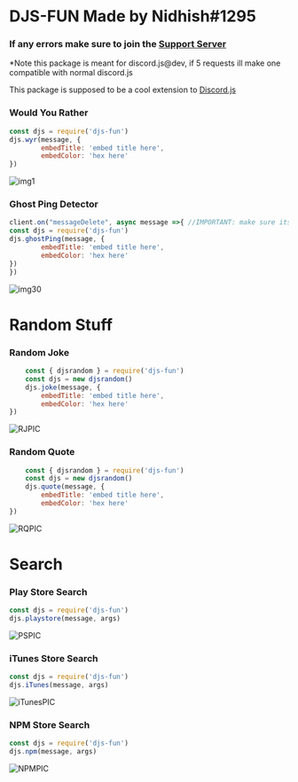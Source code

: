 # DJS-FUN Made by Nidhish#1295

### If any errors make sure to join the [Support Server](https://https://discord.gg/FF7brJcrEk)
*Note this package is meant for discord.js@dev, if 5 requests ill make one compatible with normal discord.js

This package is supposed to be a cool extension to [Discord.js](discord.js.org)

### Would You Rather

```js
const djs = require('djs-fun')
djs.wyr(message, {
        embedTitle: 'embed title here',
        embedColor: 'hex here'
})
```
![img1](https://i.imgur.com/jAWKHxk.png)

### Ghost Ping Detector

```js
client.on("messageDelete", async message =>{ //IMPORTANT: make sure its a messageDelete event!
const djs = require('djs-fun')
djs.ghostPing(message, {
        embedTitle: 'embed title here',
        embedColor: 'hex here'
})
})
```
![img30](https://cdn.discordapp.com/attachments/851508427531878451/861400480969916417/ghostping.gif)

# Random Stuff

### Random Joke

```js
    const { djsrandom } = require('djs-fun')
    const djs = new djsrandom()
    djs.joke(message, {
        embedTitle: 'embed title here',
        embedColor: 'hex here'
})
```
![RJPIC](https://imgur.com/6DzZPtq.png)

### Random Quote

```js
    const { djsrandom } = require('djs-fun')
    const djs = new djsrandom()
    djs.quote(message, {
        embedTitle: 'embed title here',
        embedColor: 'hex here'
})
```
![RQPIC](https://imgur.com/MuERdF5.png)

# Search

### Play Store Search

```js
const djs = require('djs-fun')
djs.playstore(message, args)
```
![PSPIC](https://imgur.com/ecMMTDQ.png)

### iTunes Store Search

```js
const djs = require('djs-fun')
djs.iTunes(message, args)
```
![iTunesPIC](https://imgur.com/ZKpR0N1.png)

### NPM Store Search

```js
const djs = require('djs-fun')
djs.npm(message, args)
```
![NPMPIC](https://imgur.com/Z0kgfMu.png)
